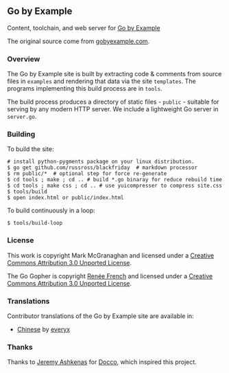 ## Go by Example

Content, toolchain, and web server for [Go by Example](https://dlintw.github.io/gobyexample)

The original source come from [gobyexample.com](https://gobyexample.com).

### Overview

The Go by Example site is built by extracting code &
comments from source files in `examples` and rendering
that data via the site `templates`. The programs
implementing this build process are in `tools`.

The build process produces a directory of static files -
`public` - suitable for serving by any modern HTTP server.
We include a lightweight Go server in `server.go`.


### Building

To build the site:

```console
# install python-pygments package on your linux distribution.
$ go get github.com/russross/blackfriday  # markdown processor
$ rm public/*  # optional step for force re-generate
$ cd tools ; make ; cd .. # build *.go binaray for reduce rebuild time
$ cd tools ; make css ; cd .. # use yuicompresser to compress site.css
$ tools/build
$ open index.html or public/index.html
```

To build continuously in a loop:

```console
$ tools/build-loop
```

### License

This work is copyright Mark McGranaghan and licensed under a
[Creative Commons Attribution 3.0 Unported License](http://creativecommons.org/licenses/by/3.0/).

The Go Gopher is copyright [Renée French](http://reneefrench.blogspot.com/) and licensed under a
[Creative Commons Attribution 3.0 Unported License](http://creativecommons.org/licenses/by/3.0/).


### Translations

Contributor translations of the Go by Example site are available in:

* [Chinese](http://everyx.github.io/gobyexample/) by [everyx](https://github.com/everyx)


### Thanks

Thanks to [Jeremy Ashkenas](https://github.com/jashkenas)
for [Docco](http://jashkenas.github.com/docco/), which
inspired this project.
